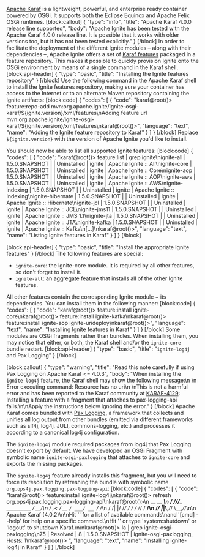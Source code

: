 [Apache Karaf](https://karaf.apache.org/) is a lightweight, powerful, and enterprise ready container powered by OSGi. It supports both the Eclipse Equinox and Apache Felix OSGi runtimes.
[block:callout]
{
  "type": "info",
  "title": "Apache Karaf 4.0.0 release line supported",
  "body": "Apache Ignite has been tested with the Apache Karaf 4.0.0 release line. It is possible that it works with older versions too, but it has not been tested explicitly."
}
[/block]
In order to facilitate the deployment of the different Ignite modules – along with their dependencies –, Apache Ignite offers a set of [Karaf features](https://karaf.apache.org/manual/latest/users-guide/provisioning.html) packaged in a feature repository. This makes it possible to quickly provision Ignite onto the OSGi environment by means of a single command in the Karaf shell.
[block:api-header]
{
  "type": "basic",
  "title": "Installing the Ignite features repository"
}
[/block]
Use the following command in the Apache Karaf shell to install the Ignite features repository, making sure your container has access to the Internet or to an alternate Maven repository containing the Ignite artifacts:
[block:code]
{
  "codes": [
    {
      "code": "karaf@root()> feature:repo-add mvn:org.apache.ignite/ignite-osgi-karaf/${ignite.version}/xml/features\nAdding feature url mvn:org.apache.ignite/ignite-osgi-karaf/${ignite.version}/xml/features\nkaraf@root()>",
      "language": "text",
      "name": "Adding the Ignite feature repository to Karaf"
    }
  ]
}
[/block]
Replace `${ignite.version}` with the version of Apache Ignite you'd like to install.

You should now be able to list all supported Ignite features:
[block:code]
{
  "codes": [
    {
      "code": "karaf@root()> feature:list | grep ignite\nignite-all                    | 1.5.0.SNAPSHOT   |          | Uninstalled | ignite                   | Apache Ignite :: All\nignite-core                   | 1.5.0.SNAPSHOT   |          | Uninstalled | ignite                   | Apache Ignite :: Core\nignite-aop                    | 1.5.0.SNAPSHOT   |          | Uninstalled | ignite                   | Apache Ignite :: AOP\nignite-aws                    | 1.5.0.SNAPSHOT   |          | Uninstalled | ignite                   | Apache Ignite :: AWS\nignite-indexing               | 1.5.0.SNAPSHOT   |          | Uninstalled | ignite                   | Apache Ignite :: Indexing\nignite-hibernate              | 1.5.0.SNAPSHOT   |          | Uninstalled | ignite                   | Apache Ignite :: Hibernate\nignite-jcl                    | 1.5.0.SNAPSHOT   |          | Uninstalled | ignite                   | Apache Ignite :: JCL\nignite-jms11                  | 1.5.0.SNAPSHOT   |          | Uninstalled | ignite                   | Apache Ignite :: JMS 1.1\nignite-jta                    | 1.5.0.SNAPSHOT   |          | Uninstalled | ignite                   | Apache Ignite :: JTA\nignite-kafka                  | 1.5.0.SNAPSHOT   |          | Uninstalled | ignite                   | Apache Ignite :: Kafka\n[...]\nkaraf@root()>",
      "language": "text",
      "name": "Listing Ignite features in Karaf"
    }
  ]
}
[/block]

[block:api-header]
{
  "type": "basic",
  "title": "Install the appropriate Ignite features"
}
[/block]
The following features are special:

* `ignite-core`: the ignite-core module. It is required by all other features, so don't forget to install it.
* `ignite-all`: an aggregate feature that installs all of the other Ignite features.

All other features contain the corresponding Ignite module + its dependencies. You can install them in the following manner:
[block:code]
{
  "codes": [
    {
      "code": "karaf@root()> feature:install ignite-core\nkaraf@root()> feature:install ignite-kafka\nkaraf@root()> feature:install ignite-aop ignite-urideploy\nkaraf@root()>",
      "language": "text",
      "name": "Installing Ignite features in Karaf"
    }
  ]
}
[/block]
Some modules are OSGi fragments rather than bundles. When installing them, you may notice that either, or both, the Karaf shell and/or the `ignite-core` bundle restart.
[block:api-header]
{
  "type": "basic",
  "title": "`ignite-log4j` and Pax Logging"
}
[/block]

[block:callout]
{
  "type": "warning",
  "title": "Read this note carefully if using Pax Logging on Apache Karaf <= 4.0.3",
  "body": "When installing the `ignite-log4j` feature, the Karaf shell may show the following message:\n    \n    Error executing command: Resource has no uri\n    \nThis is not a harmful error and has been reported to the Karaf community at [KARAF-4129](https://issues.apache.org/jira/browse/KARAF-4129): Installing a feature with a fragment that attaches to pax-logging-api fails.\n\nApply the instructions below ignoring the error."
}
[/block]
Apache Karaf comes bundled with [Pax Logging](https://ops4j1.jira.com/wiki/display/paxlogging/Pax+Logging), a framework that collects and unifies all log output from other bundles (emitted via different frameworks such as slf4j, log4j, JULI, commons-logging, etc.) and processes it according to a canonical log4j configuration.

The `ignite-log4j` module required packages from log4j that Pax Logging doesn't export by default. We have developed an OSGi Fragment with symbolic name `ignite-osgi-paxlogging` that attaches to `ignite-core` and exports the missing packages.

The `ignite-log4j` feature already installs this fragment, but you will need to force its resolution by refreshing the bundle with symbolic name `org.ops4j.pax.logging.pax-logging-api`:
[block:code]
{
  "codes": [
    {
      "code": "karaf@root()> feature:install ignite-log4j\nkaraf@root()> refresh org.ops4j.pax.logging.pax-logging-api\nkaraf@root()>\n        __ __                  ____\n       / //_/____ __________ _/ __/\n      / ,<  / __ `/ ___/ __ `/ /_\n     / /| |/ /_/ / /  / /_/ / __/\n    /_/ |_|\\__,_/_/   \\__,_/_/\n\n  Apache Karaf (4.0.2)\n\nHit '<tab>' for a list of available commands\nand '[cmd] --help' for help on a specific command.\nHit '<ctrl-d>' or type 'system:shutdown' or 'logout' to shutdown Karaf.\n\nkaraf@root()> la | grep ignite-osgi-paxlogging\n75 | Resolved  |   8 | 1.5.0.SNAPSHOT                            | ignite-osgi-paxlogging, Hosts: 1\nkaraf@root()> ",
      "language": "text",
      "name": "Installing ignite-log4j in Karaf"
    }
  ]
}
[/block]